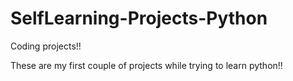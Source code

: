 # SelfLearning-Projects-Python

Coding projects!!

These are my first couple of projects while trying to learn python!!
